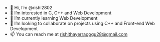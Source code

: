 - 👋 Hi, I’m @rishi2802
- 👀 I’m interested in C, C++ and Web Development
- 🌱 I’m currently learning Web Development
- 💞️ I’m looking to collaborate on projects using C++ and Front-end Web Development
- 📫 You can reach me at rishithayerragogu28@gmail.com

<!---
rishi2802/rishi2802 is a ✨ special ✨ repository because its `README.md` (this file) appears on your GitHub profile.
You can click the Preview link to take a look at your changes.
--->
